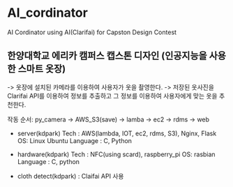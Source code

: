 # AI_cordinator
AI Cordinator using AI(Clarifai) for Capston Design Contest

## 한양대학교 에리카 캠퍼스 캡스톤 디자인 (인공지능을 사용한 스마트 옷장)
-> 옷장에 설치된 카메라를 이용하여 사용자가 옷을 촬영한다. 
-> 저장된 옷사진을 Clarifai API를 이용하여 정보를 추출하고 그 정보를 이용하여 사용자에게 맞는 옷을 추천한다.

작동 순서: py_camera -> AWS_S3(save) -> lamba -> ec2 -> rdms -> web 

- server(kdpark)
Tech : AWS(lambda, IOT, ec2, rdms, S3), Nginx, Flask
OS: Linux Ubuntu
Language : C, Python

- hardware(kdpark)
Tech : NFC(using scard), raspberry_pi
OS: rasbian
Language : C, python

- cloth detect(kdpark)
: Claifai API 사용




